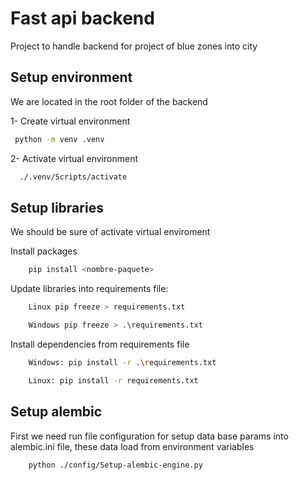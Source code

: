 # Fast api backend

Project to handle backend for project of blue zones into city

## Setup environment

We are located in the root folder of the backend

1- Create virtual environment

```bash
 python -m venv .venv
```

2- Activate virtual environment

```bash
  ./.venv/Scripts/activate
```

## Setup libraries

We should be sure of activate virtual enviroment

Install packages

```bash
    pip install <nombre-paquete>
```

Update libraries into requirements file:

```bash
    Linux pip freeze > requirements.txt

    Windows pip freeze > .\requirements.txt

```

Install dependencies from requirements file

```bash
    Windows: pip install -r .\requirements.txt

    Linux: pip install -r requirements.txt
```

## Setup alembic

First we need run file configuration for setup data base params into alembic.ini file, these data load from environment variables

```bash
    python ./config/Setup-alembic-engine.py
```
